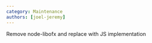 ```yaml
---
category: Maintenance
authors: [joel-jeremy]
---
```


Remove node-libofx and replace with JS implementation
